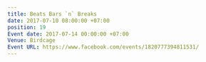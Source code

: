 ```yaml
---
title: Beats Bars `n` Breaks
date: 2017-07-10 08:00:00 +07:00
position: 19
Event date: 2017-07-14 00:00:00 +07:00
Venue: Birdcage
Event URL: https://www.facebook.com/events/1820777394811531/
---
```


